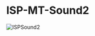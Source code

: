 ﻿# ISP-MT-Sound2
![ISPSound2](https://user-images.githubusercontent.com/26929215/227798200-34704ab9-ab08-4a83-9609-ae5ecfa95978.jpg)
